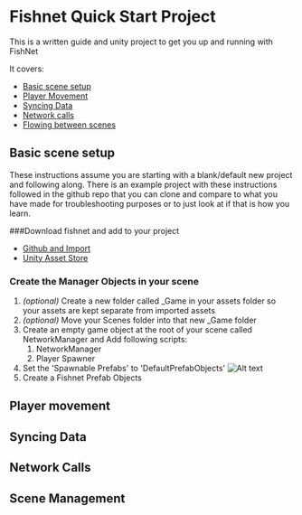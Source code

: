 # Fishnet Quick Start Project

This is a written guide and unity project to get you up and running with FishNet

It covers:

* [Basic scene setup](#Basic-scene-setup)
* [Player Movement](#Player-movement)
* [Syncing Data](#Syncing-Data)
* [Network calls](#Network-Calls)
* [Flowing between scenes](#Scene-Management)

## Basic scene setup
These instructions assume you are starting with a blank/default new project and following along.  There is an example project with these instructions followed in the github repo that you can clone and compare to what you have made for troubleshooting purposes or to just look at if that is how you learn.

###Download fishnet and add to your project
* [Github and Import](https://github.com/FirstGearGames/FishNet)
* [Unity Asset Store](https://assetstore.unity.com/packages/tools/network/fish-net-networking-evolved-207815)

### Create the Manager Objects in your scene
1. *(optional)* Create a new folder called _Game in your assets folder so your assets are kept separate from imported assets
1. *(optional)* Move your Scenes folder into that new _Game folder
1. Create an empty game object at the root of your scene called NetworkManager and Add following scripts:
 	1. NetworkManager
	1. Player Spawner 
1. Set the 'Spawnable Prefabs' to 'DefaultPrefabObjects' ![Alt text](/images/prefab-so)
1. Create a Fishnet Prefab Objects 


## Player movement

## Syncing Data

## Network Calls

## Scene Management

